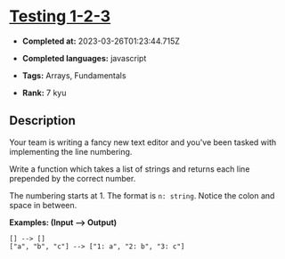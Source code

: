 # [Testing 1-2-3](https://www.codewars.com/kata/54bf85e3d5b56c7a05000cf9)

- **Completed at:** 2023-03-26T01:23:44.715Z

- **Completed languages:** javascript

- **Tags:** Arrays, Fundamentals

- **Rank:** 7 kyu

## Description

Your team is writing a fancy new text editor and you've been tasked with implementing the line numbering.

Write a function which takes a list of strings and returns each line prepended by the correct number.

The numbering starts at 1. The format is `n: string`. Notice the colon and space in between.

**Examples: (Input --> Output)**

```
[] --> []
["a", "b", "c"] --> ["1: a", "2: b", "3: c"]
```
